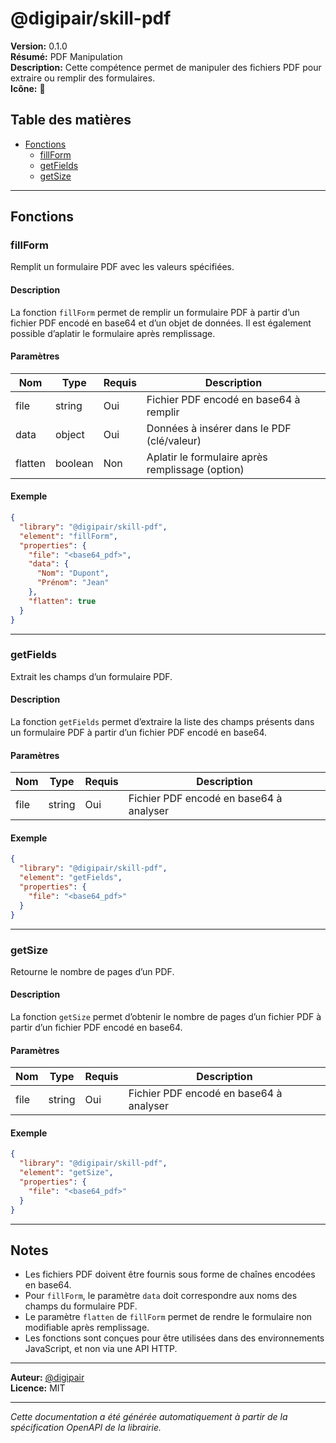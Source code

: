 # @digipair/skill-pdf

**Version:** 0.1.0  
**Résumé:** PDF Manipulation  
**Description:** Cette compétence permet de manipuler des fichiers PDF pour extraire ou remplir des formulaires.  
**Icône:** 📕  

## Table des matières

- [Fonctions](#fonctions)
  - [fillForm](#fillform)
  - [getFields](#getfields)
  - [getSize](#getsize)

---

## Fonctions

### fillForm

Remplit un formulaire PDF avec les valeurs spécifiées.

#### Description

La fonction `fillForm` permet de remplir un formulaire PDF à partir d’un fichier PDF encodé en base64 et d’un objet de données. Il est également possible d’aplatir le formulaire après remplissage.

#### Paramètres

| Nom      | Type    | Requis | Description                                      |
|----------|---------|--------|--------------------------------------------------|
| file     | string  | Oui    | Fichier PDF encodé en base64 à remplir           |
| data     | object  | Oui    | Données à insérer dans le PDF (clé/valeur)       |
| flatten  | boolean | Non    | Aplatir le formulaire après remplissage (option) |

#### Exemple

```json
{
  "library": "@digipair/skill-pdf",
  "element": "fillForm",
  "properties": {
    "file": "<base64_pdf>",
    "data": {
      "Nom": "Dupont",
      "Prénom": "Jean"
    },
    "flatten": true
  }
}
```

---

### getFields

Extrait les champs d’un formulaire PDF.

#### Description

La fonction `getFields` permet d’extraire la liste des champs présents dans un formulaire PDF à partir d’un fichier PDF encodé en base64.

#### Paramètres

| Nom   | Type   | Requis | Description                            |
|-------|--------|--------|----------------------------------------|
| file  | string | Oui    | Fichier PDF encodé en base64 à analyser|

#### Exemple

```json
{
  "library": "@digipair/skill-pdf",
  "element": "getFields",
  "properties": {
    "file": "<base64_pdf>"
  }
}
```

---

### getSize

Retourne le nombre de pages d’un PDF.

#### Description

La fonction `getSize` permet d’obtenir le nombre de pages d’un fichier PDF à partir d’un fichier PDF encodé en base64.

#### Paramètres

| Nom   | Type   | Requis | Description                        |
|-------|--------|--------|------------------------------------|
| file  | string | Oui    | Fichier PDF encodé en base64 à analyser |

#### Exemple

```json
{
  "library": "@digipair/skill-pdf",
  "element": "getSize",
  "properties": {
    "file": "<base64_pdf>"
  }
}
```

---

## Notes

- Les fichiers PDF doivent être fournis sous forme de chaînes encodées en base64.
- Pour `fillForm`, le paramètre `data` doit correspondre aux noms des champs du formulaire PDF.
- Le paramètre `flatten` de `fillForm` permet de rendre le formulaire non modifiable après remplissage.
- Les fonctions sont conçues pour être utilisées dans des environnements JavaScript, et non via une API HTTP.

---

**Auteur:** [@digipair](https://github.com/digipair)  
**Licence:** MIT

---

*Cette documentation a été générée automatiquement à partir de la spécification OpenAPI de la librairie.*